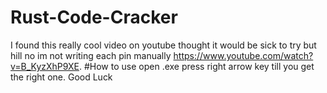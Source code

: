 # Rust-Code-Cracker
I found this really cool video on youtube thought 
it would be sick to try but hill no im not writing 
each pin manually https://www.youtube.com/watch?v=B_KyzXhP9XE.
#How to use 
open .exe 
press right arrow key till you get the right one.
Good Luck
